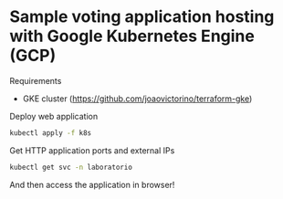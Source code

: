 # Sample voting application hosting with Google Kubernetes Engine (GCP)

Requirements

- GKE cluster (https://github.com/joaovictorino/terraform-gke)

Deploy web application

```sh
kubectl apply -f k8s
```

Get HTTP application ports and external IPs

```sh
kubectl get svc -n laboratorio
```

And then access the application in browser!
